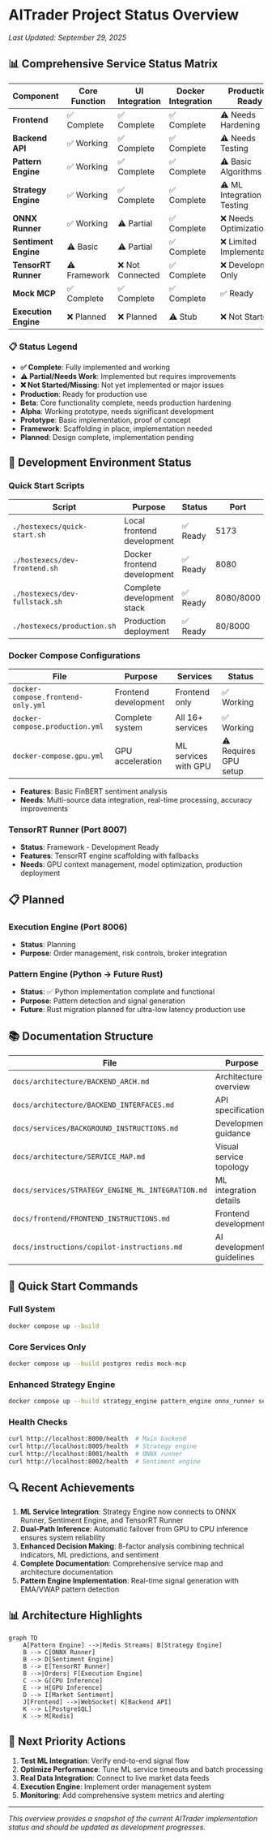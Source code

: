 # AITrader Project Status Overview

*Last Updated: September 29, 2025*

## 📊 **Comprehensive Service Status Matrix**

| Component | Core Function | UI Integration | Docker Integration | Production Ready | Port | Status |
|-----------|---------------|----------------|-------------------|------------------|------|--------|
| **Frontend** | ✅ Complete | ✅ Complete | ✅ Complete | ⚠️ Needs Hardening | 8080/5173 | **Beta** |
| **Backend API** | ✅ Working | ✅ Complete | ✅ Complete | ⚠️ Needs Testing | 8000 | **Beta** |
| **Pattern Engine** | ✅ Working | ✅ Complete | ✅ Complete | ⚠️ Basic Algorithms | Redis Streams | **Alpha** |
| **Strategy Engine** | ✅ Working | ✅ Complete | ✅ Complete | ⚠️ ML Integration Testing | 8005 | **Alpha** |
| **ONNX Runner** | ✅ Working | ⚠️ Partial | ✅ Complete | ❌ Needs Optimization | 8001 | **Alpha** |
| **Sentiment Engine** | ⚠️ Basic | ⚠️ Partial | ✅ Complete | ❌ Limited Implementation | 8002 | **Prototype** |
| **TensorRT Runner** | ⚠️ Framework | ❌ Not Connected | ✅ Complete | ❌ Development Only | 8007 | **Framework** |
| **Mock MCP** | ✅ Complete | ✅ Complete | ✅ Complete | ✅ Ready | 9000 | **Production** |
| **Execution Engine** | ❌ Planned | ❌ Planned | ⚠️ Stub | ❌ Not Started | 8006 | **Planned** |

### 📋 **Status Legend**
- **✅ Complete**: Fully implemented and working
- **⚠️ Partial/Needs Work**: Implemented but requires improvements
- **❌ Not Started/Missing**: Not yet implemented or major issues
- **Production**: Ready for production use
- **Beta**: Core functionality complete, needs production hardening
- **Alpha**: Working prototype, needs significant development
- **Prototype**: Basic implementation, proof of concept
- **Framework**: Scaffolding in place, implementation needed
- **Planned**: Design complete, implementation pending

## 🚀 **Development Environment Status**

### Quick Start Scripts
| Script | Purpose | Status | Port | Use Case |
|--------|---------|--------|------|----------|
| `./hostexecs/quick-start.sh` | Local frontend development | ✅ Ready | 5173 | Fastest iteration |
| `./hostexecs/dev-frontend.sh` | Docker frontend development | ✅ Ready | 8080 | UI work with Docker |
| `./hostexecs/dev-fullstack.sh` | Complete development stack | ✅ Ready | 8080/8000 | Full stack development |
| `./hostexecs/production.sh` | Production deployment | ✅ Ready | 80/8000 | Production testing |

### Docker Compose Configurations
| File | Purpose | Services | Status |
|------|---------|----------|--------|
| `docker-compose.frontend-only.yml` | Frontend development | Frontend only | ✅ Working |
| `docker-compose.production.yml` | Complete system | All 16+ services | ✅ Working |
| `docker-compose.gpu.yml` | GPU acceleration | ML services with GPU | ⚠️ Requires GPU setup |  
- **Features**: Basic FinBERT sentiment analysis
- **Needs**: Multi-source data integration, real-time processing, accuracy improvements

### TensorRT Runner (Port 8007)
- **Status**: Framework - Development Ready
- **Features**: TensorRT engine scaffolding with fallbacks
- **Needs**: GPU context management, model optimization, production deployment

## 📋 **Planned**

### Execution Engine (Port 8006)
- **Status**: Planning
- **Purpose**: Order management, risk controls, broker integration

### Pattern Engine (Python → Future Rust)
- **Status**: ✅ Python implementation complete and functional
- **Purpose**: Pattern detection and signal generation
- **Future**: Rust migration planned for ultra-low latency production use

## 📚 **Documentation Structure**

| File | Purpose | Status |
|------|---------|--------|
| `docs/architecture/BACKEND_ARCH.md` | Architecture overview | ✅ Complete |
| `docs/architecture/BACKEND_INTERFACES.md` | API specifications | ✅ Complete |
| `docs/services/BACKGROUND_INSTRUCTIONS.md` | Development guidance | ✅ Updated |
| `docs/architecture/SERVICE_MAP.md` | Visual service topology | ✅ Complete |
| `docs/services/STRATEGY_ENGINE_ML_INTEGRATION.md` | ML integration details | ✅ Complete |
| `docs/frontend/FRONTEND_INSTRUCTIONS.md` | Frontend development | ✅ Complete |
| `docs/instructions/copilot-instructions.md` | AI development guidelines | ✅ Updated |

## 🚀 **Quick Start Commands**

### Full System
```bash
docker compose up --build
```

### Core Services Only
```bash
docker compose up --build postgres redis mock-mcp
```

### Enhanced Strategy Engine
```bash
docker compose up --build strategy_engine pattern_engine onnx_runner sentiment_engine
```

### Health Checks
```bash
curl http://localhost:8000/health  # Main backend
curl http://localhost:8005/health  # Strategy engine
curl http://localhost:8001/health  # ONNX runner
curl http://localhost:8002/health  # Sentiment engine
```

## 🔍 **Recent Achievements**

1. **ML Service Integration**: Strategy Engine now connects to ONNX Runner, Sentiment Engine, and TensorRT Runner
2. **Dual-Path Inference**: Automatic failover from GPU to CPU inference ensures system reliability
3. **Enhanced Decision Making**: 8-factor analysis combining technical indicators, ML predictions, and sentiment
4. **Complete Documentation**: Comprehensive service map and architecture documentation
5. **Pattern Engine Implementation**: Real-time signal generation with EMA/VWAP pattern detection

## 📊 **Architecture Highlights**

```mermaid
graph TD
    A[Pattern Engine] -->|Redis Streams| B[Strategy Engine]
    B --> C[ONNX Runner]
    B --> D[Sentiment Engine]
    B --> E[TensorRT Runner]
    B -->|Orders| F[Execution Engine]
    C --> G[CPU Inference]
    E --> H[GPU Inference]
    D --> I[Market Sentiment]
    J[Frontend] -->|WebSocket| K[Backend API]
    K --> L[PostgreSQL]
    K --> M[Redis]
```

## 🎯 **Next Priority Actions**

1. **Test ML Integration**: Verify end-to-end signal flow
2. **Optimize Performance**: Tune ML service timeouts and batch processing
3. **Real Data Integration**: Connect to live market data feeds
4. **Execution Engine**: Implement order management system
5. **Monitoring**: Add comprehensive system metrics and alerting

---

*This overview provides a snapshot of the current AITrader implementation status and should be updated as development progresses.*